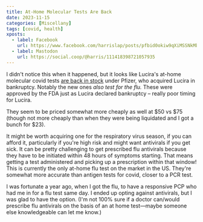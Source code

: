 ```yaml
---
title: At-Home Molecular Tests Are Back
date: 2023-11-15
categories: [Miscellany]
tags: [covid, health]
xposts:
  - label: Facebook
    url: https://www.facebook.com/harrislap/posts/pfbid0okiw9qXiMSSNkMbS6XoveZEK4Yt39Tvw72YuVZxtSgy6ayRmH1CfEskvKC6E7LHbl
  - label: Mastodon
    url: https://social.coop/@harris/111418398721057935
---
```


I didn't notice this when it happened, but it looks like Lucira's at-home molecular covid tests [are back in stock](https://www.amazon.com/LUCIRA%C2%AE-COVID-19-Results-Emergency-Authorized/dp/B0CL7S9F4P/) under Pfizer, who acquired Lucira in bankruptcy. Notably the new ones *also test for the flu.* These were approved by the FDA just as Lucira declared bankruptcy – really poor timing for Lucira.

They seem to be priced somewhat more cheaply as well at $50 vs $75 (though not more cheaply than when they were being liquidated and I got a bunch for $23).

It might be worth acquiring one for the respiratory virus season, if you can afford it, particularly if you're high risk and might want antivirals if you get sick. It can be pretty challenging to get prescribed flu antivirals because they have to be initiated within 48 hours of symptoms starting. That means getting a test administered and picking up a prescription within that window! This is currently the only at-home flu test on the market in the US. They're somewhat more accurate than antigen tests for covid, closer to a PCR test.

I was fortunate a year ago, when I got the flu, to have a responsive PCP who had me in for a flu test same day. I ended up opting against antivirals, but I was glad to have the option. (I'm not 100% sure if a doctor can/would prescribe flu antivirals on the basis of an at home test—maybe someone else knowledgeable can let me know.)
